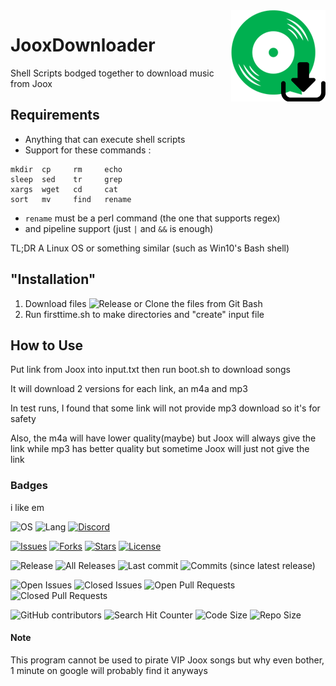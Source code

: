 <img align="right" src="data/icon.png" height="146" width="151">

# JooxDownloader
Shell Scripts bodged together to download music from Joox

## Requirements
* Anything that can execute shell scripts
* Support for these commands : 
```
mkdir  cp     rm     echo
sleep  sed    tr     grep
xargs  wget   cd     cat
sort   mv     find   rename 
```
* `rename` must be a perl command (the one that supports regex)
* and pipeline support (just `|` and `&&` is enough)

TL;DR A Linux OS or something similar (such as Win10's Bash shell)
## "Installation"
1. Download files 
![Release](https://img.shields.io/github/release/nutchapolsal/jooxdownloader.svg) or Clone the files from Git Bash
2. Run firsttime.sh to make directories and "create" input file
## How to Use
Put link from Joox into input.txt then run boot.sh to download songs

It will download 2 versions for each link, an m4a and mp3

In test runs, I found that some link will not provide mp3 download so it's for safety

Also, the m4a will have lower quality(maybe) but Joox will always give the link while mp3 has better quality but sometime Joox will just not give the link
### Badges
i like em

![OS](https://img.shields.io/badge/os-linux-blue.svg)
![Lang](https://img.shields.io/badge/lang-sh-orange.svg)
[![Discord](https://img.shields.io/discord/291247686777307137.svg)](https://discord.gg/FhxPSCg)

[![Issues](https://img.shields.io/github/issues/NutchapolSal/JooxDownloader.svg)](https://github.com/NutchapolSal/JooxDownloader/issues)
[![Forks](https://img.shields.io/github/forks/NutchapolSal/JooxDownloader.svg)](https://github.com/NutchapolSal/JooxDownloader/network)
[![Stars](https://img.shields.io/github/stars/NutchapolSal/JooxDownloader.svg)](https://github.com/NutchapolSal/JooxDownloader/stargazers)
[![License](https://img.shields.io/github/license/NutchapolSal/JooxDownloader.svg)](https://github.com/NutchapolSal/JooxDownloader/blob/master/LICENSE)

![Release](https://img.shields.io/github/release/nutchapolsal/jooxdownloader.svg)
![All Releases](https://img.shields.io/github/downloads/NutchapolSal/JooxDownloader/total.svg)
![Last commit](https://img.shields.io/github/last-commit/nutchapolsal/jooxdownloader.svg)
![Commits (since latest release)](https://img.shields.io/github/commits-since/NutchapolSal/JooxDownloader/latest.svg)

![Open Issues](https://img.shields.io/github/issues-raw/nutchapolsal/jooxdownloader.svg)
![Closed Issues](https://img.shields.io/github/issues-closed-raw/nutchapolsal/jooxdownloader.svg)
![Open Pull Requests](https://img.shields.io/github/issues-pr-raw/nutchapolsal/jooxdownloader.svg)
![Closed Pull Requests](https://img.shields.io/github/issues-pr-closed-raw/nutchapolsal/jooxdownloader.svg)

![GitHub contributors](https://img.shields.io/github/contributors/nutchapolsal/jooxdownloader.svg)
![Search Hit Counter](https://img.shields.io/github/search/nutchapolsal/jooxdownloader/goto.svg)
![Code Size](https://img.shields.io/github/languages/code-size/nutchapolsal/jooxdownloader.svg)
![Repo Size](https://img.shields.io/github/repo-size/nutchapolsal/jooxdownloader.svg)

#### Note
This program cannot be used to pirate VIP Joox songs
but why even bother, 1 minute on google will probably find it anyways
